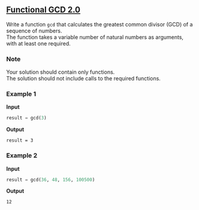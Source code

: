 ## [Functional GCD 2.0](../../../solutions/4.2/42_c.py)

Write a function `gcd` that calculates the greatest common divisor (GCD) of a sequence of numbers.\
The function takes a variable number of natural numbers as arguments, with at least one required.

### Note

Your solution should contain only functions.\
The solution should not include calls to the required functions.

### Example 1

__Input__
```python
result = gcd(3)
```

__Output__
```plaintext
result = 3
```

### Example 2

__Input__
```python
result = gcd(36, 48, 156, 100500)
```

__Output__
```plaintext
12
```